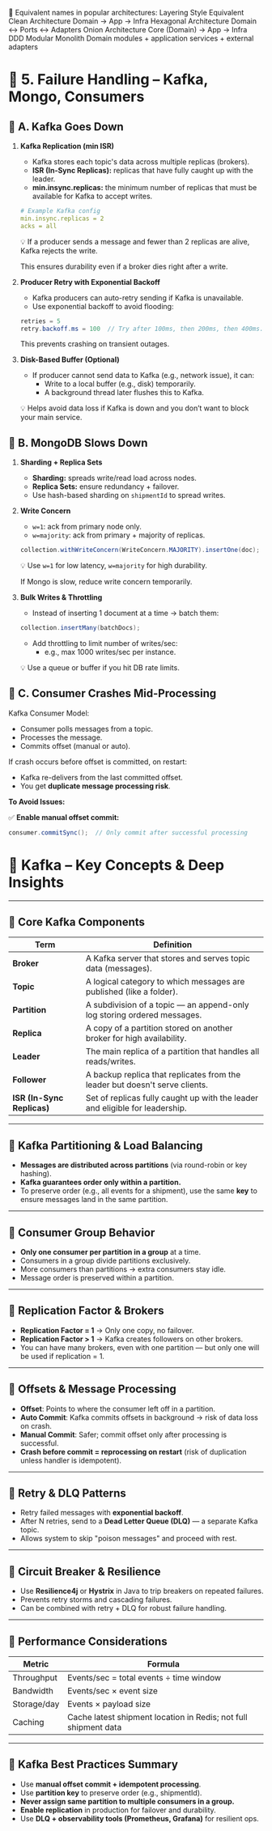 📌 Equivalent names in popular architectures:
Layering Style	Equivalent
Clean Architecture	Domain → App → Infra
Hexagonal Architecture	Domain ↔ Ports ↔ Adapters
Onion Architecture	Core (Domain) → App → Infra
DDD Modular Monolith	Domain modules + application services + external adapters


# 🧠 5. Failure Handling – Kafka, Mongo, Consumers

## 🔹 A. Kafka Goes Down

1.  **Kafka Replication (min ISR)**
    * Kafka stores each topic's data across multiple replicas (brokers).
    * **ISR (In-Sync Replicas):** replicas that have fully caught up with the leader.
    * **min.insync.replicas:** the minimum number of replicas that must be available for Kafka to accept writes.

    ```yaml
    # Example Kafka config
    min.insync.replicas = 2
    acks = all
    ```

    💡 If a producer sends a message and fewer than 2 replicas are alive, Kafka rejects the write.

    This ensures durability even if a broker dies right after a write.

2.  **Producer Retry with Exponential Backoff**
    * Kafka producers can auto-retry sending if Kafka is unavailable.
    * Use exponential backoff to avoid flooding:

    ```java
    retries = 5
    retry.backoff.ms = 100  // Try after 100ms, then 200ms, then 400ms...
    ```

    This prevents crashing on transient outages.

3.  **Disk-Based Buffer (Optional)**
    * If producer cannot send data to Kafka (e.g., network issue), it can:
        * Write to a local buffer (e.g., disk) temporarily.
        * A background thread later flushes this to Kafka.

    💡 Helps avoid data loss if Kafka is down and you don’t want to block your main service.

## 🔹 B. MongoDB Slows Down

1.  **Sharding + Replica Sets**
    * **Sharding:** spreads write/read load across nodes.
    * **Replica Sets:** ensure redundancy + failover.
    * Use hash-based sharding on `shipmentId` to spread writes.

2.  **Write Concern**
    * `w=1`: ack from primary node only.
    * `w=majority`: ack from primary + majority of replicas.

    ```java
    collection.withWriteConcern(WriteConcern.MAJORITY).insertOne(doc);
    ```

    💡 Use `w=1` for low latency, `w=majority` for high durability.

    If Mongo is slow, reduce write concern temporarily.

3.  **Bulk Writes & Throttling**
    * Instead of inserting 1 document at a time → batch them:

    ```java
    collection.insertMany(batchDocs);
    ```

    * Add throttling to limit number of writes/sec:
        * e.g., max 1000 writes/sec per instance.

    💡 Use a queue or buffer if you hit DB rate limits.

## 🔹 C. Consumer Crashes Mid-Processing

Kafka Consumer Model:

* Consumer polls messages from a topic.
* Processes the message.
* Commits offset (manual or auto).

If crash occurs before offset is committed, on restart:

* Kafka re-delivers from the last committed offset.
* You get **duplicate message processing risk**.

**To Avoid Issues:**

✅ **Enable manual offset commit:**

```java
consumer.commitSync();  // Only commit after successful processing

```



# 🧠 Kafka – Key Concepts & Deep Insights

---

## 🔹 Core Kafka Components

| Term        | Definition |
|-------------|------------|
| **Broker**  | A Kafka server that stores and serves topic data (messages). |
| **Topic**   | A logical category to which messages are published (like a folder). |
| **Partition** | A subdivision of a topic — an append-only log storing ordered messages. |
| **Replica** | A copy of a partition stored on another broker for high availability. |
| **Leader**  | The main replica of a partition that handles all reads/writes. |
| **Follower** | A backup replica that replicates from the leader but doesn't serve clients. |
| **ISR (In-Sync Replicas)** | Set of replicas fully caught up with the leader and eligible for leadership. |

---

## 🔹 Kafka Partitioning & Load Balancing

- **Messages are distributed across partitions** (via round-robin or key hashing).
- **Kafka guarantees order only within a partition.**
- To preserve order (e.g., all events for a shipment), use the same **key** to ensure messages land in the same partition.

---

## 🔹 Consumer Group Behavior

- **Only one consumer per partition in a group** at a time.
- Consumers in a group divide partitions exclusively.
- More consumers than partitions → extra consumers stay idle.
- Message order is preserved within a partition.

---

## 🔹 Replication Factor & Brokers

- **Replication Factor = 1** → Only one copy, no failover.
- **Replication Factor > 1** → Kafka creates followers on other brokers.
- You can have many brokers, even with one partition — but only one will be used if replication = 1.

---

## 🔹 Offsets & Message Processing

- **Offset**: Points to where the consumer left off in a partition.
- **Auto Commit**: Kafka commits offsets in background → risk of data loss on crash.
- **Manual Commit**: Safer; commit offset only after processing is successful.
- **Crash before commit = reprocessing on restart** (risk of duplication unless handler is idempotent).

---

## 🔹 Retry & DLQ Patterns

- Retry failed messages with **exponential backoff**.
- After N retries, send to a **Dead Letter Queue (DLQ)** — a separate Kafka topic.
- Allows system to skip "poison messages" and proceed with rest.

---

## 🔹 Circuit Breaker & Resilience

- Use **Resilience4j** or **Hystrix** in Java to trip breakers on repeated failures.
- Prevents retry storms and cascading failures.
- Can be combined with retry + DLQ for robust failure handling.

---

## 🔹 Performance Considerations

| Metric | Formula |
|--------|---------|
| Throughput | Events/sec = total events ÷ time window |
| Bandwidth | Events/sec × event size |
| Storage/day | Events × payload size |
| Caching | Cache latest shipment location in Redis; not full shipment data |

---

## 🔹 Kafka Best Practices Summary

- Use **manual offset commit + idempotent processing**.
- Use **partition key** to preserve order (e.g., shipmentId).
- **Never assign same partition to multiple consumers in a group.**
- **Enable replication** in production for failover and durability.
- Use **DLQ + observability tools (Prometheus, Grafana)** for resilient ops.


